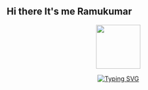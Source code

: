 ## Hi there It's me Ramukumar

<div id="header" align="center">
  <img src="https://media.giphy.com/media/M9gbBd9nbDrOTu1Mqx/giphy.gif" width="100"/>
</div>
<p align="center">
  <!--
  Below mentioned link was auto typing
https://readme-typing-svg.demolab.com/demo/
  -->
  <a href="https://git.io/typing-svg"><img src="https://readme-typing-svg.demolab.com?font=Fira+Code&size=15&duration=3000&pause=100&center=true&vCenter=true&random=false&width=435&lines=%23Desktop+Support++Engineer;%23Penetration+Tester;%23MEP+Engineer" alt="Typing SVG" /></a>
</p>
